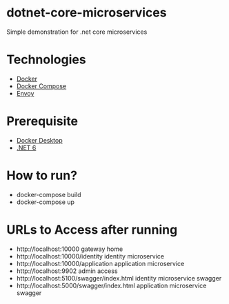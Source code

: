 # dotnet-core-microservices

Simple demonstration for .net core microservices

# Technologies
- [Docker](https://www.docker.com/)
- [Docker Compose](https://docs.docker.com/compose/)
- [Envoy](https://www.envoyproxy.io/docs/envoy/latest/)

# Prerequisite
- [Docker Desktop](https://www.docker.com/products/docker-desktop/)
- [.NET 6](https://dotnet.microsoft.com/en-us/download/dotnet/6.0)

# How to run?
- docker-compose build
- docker-compose up

# URLs to Access after running
- http://localhost:10000 gateway home
- http://localhost:10000/identity identity microservice
- http://localhost:10000/application application microservice
- http://localhost:9902 admin access
- http://localhost:5100/swagger/index.html identity microservice swagger
- http://localhost:5000/swagger/index.html application microservice swagger
